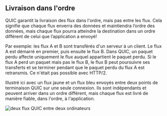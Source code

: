 ## Livraison dans l'ordre

QUIC garantit la livraison des flux dans l'ordre, mais pas entre les flux. Cela
signifie que chaque flux enverra des données et maintiendra l’ordre des données,
mais chaque flux pourra atteindre la destination dans un ordre différent de celui
que l’application a envoyé!

Par exemple: les flux A et B sont transférés d'un serveur à un client. Le flux A
est démarré en premier, puis ensuite le flux B. Dans QUIC, un paquet perdu affecte
uniquement le flux auquel appartient le paquet perdu. Si le flux A perd un paquet
mais pas le flux B, le flux B peut poursuivre ses transferts et se terminer pendant
que le paquet perdu du flux A est retransmis. Ce n'était pas possible avec HTTP/2.

Illustré ici avec un flux jaune et un flux bleu envoyés entre deux points de
terminaison QUIC sur une seule connexion. Ils sont indépendants et peuvent arriver
dans un ordre différent, mais chaque flux est livré de manière fiable, dans l'ordre,
à l'application.

![deux flux QUIC entre deux ordinateurs](../images/quic-chain-streams.png)
